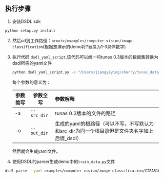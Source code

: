 ## 执行步骤

1. 安装DSDL sdk
```bash
python setup.py install
```

2. 然后cd到工作路径：`<root>/examples/computer-vision/image-classification`(根据想演示的demo将?替换为1-3具体数字)

3. 执行代码 `dsdl_yaml_script`,该代码可以统一将tunas 0.3版本的数据集转换为dsdl所需的yaml文件
   ```bash
   python dsdl_yaml_script.py -s "/Users/jiangyiying/sherry/tunas_data_demo/CIFAR10-tunas" -o "/Users/jiangyiying/sherry/tunas_data_demo/CIFAR10-tunas_dsdl/"
   ```
     每个参数的意义为：

   | 参数简写 | 参数全写  | 参数解释                                                  |
   | ----- | ------| :----------------------------------------------------------- |
   | -s   | `--src_dir`  | tunas 0.3版本的文件的路径                                       |
   | -o   | `--out_dir` | 生成的yaml的根路径（可以不写，不写默认为和src_dir为同一个根目录但是文件夹名字加上后缀_dsdl） |

   然后就会生成yaml文件。

2. 使用DSDL的parser生成demo中的`train_data.py`文件
```bash
dsdl parse --yaml examples/computer-vision/image-classification/CIFAR10/train_data.yaml
```
